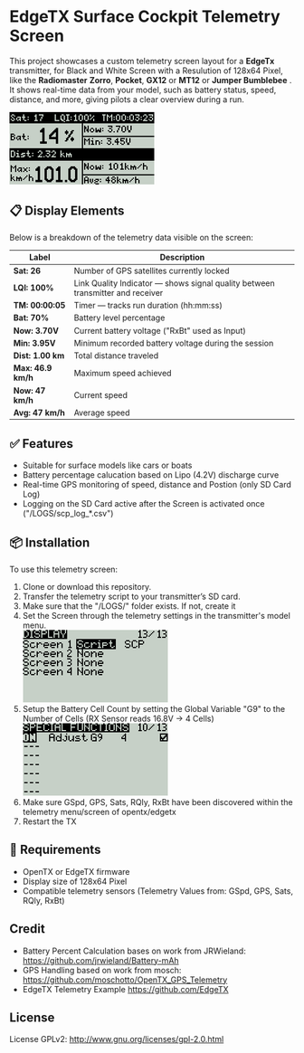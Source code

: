 # EdgeTX Surface Cockpit Telemetry Screen


This project showcases a custom telemetry screen layout for a **EdgeTx** transmitter, for Black and White Screen with a Resulution of 128x64 Pixel, like the **Radiomaster** **Zorro**, **Pocket**, **GX12** or **MT12** or **Jumper Bumblebee** .
It shows real-time data from your model, such as battery status, speed, distance, and more, giving pilots a clear overview during a run.

![Telemetry Screen](SCREENSHOTS/SCP.png)

## 📋 Display Elements

Below is a breakdown of the telemetry data visible on the screen:

| Label        | Description |
|--------------|-------------|
| **Sat: 26**  | Number of GPS satellites currently locked |
| **LQI: 100%**| Link Quality Indicator — shows signal quality between transmitter and receiver |
| **TM: 00:00:05** | Timer — tracks run duration (hh:mm:ss) |
| **Bat: 70%** | Battery level percentage |
| **Now: 3.70V** | Current battery voltage ("RxBt" used as Input) |
| **Min: 3.95V** | Minimum recorded battery voltage during the session |
| **Dist: 1.00 km** | Total distance traveled |
| **Max: 46.9 km/h** | Maximum speed achieved |
| **Now: 47 km/h** | Current speed |
| **Avg: 47 km/h** | Average speed |

## ✅ Features

- Suitable for surface models like cars or boats 
- Battery percentage calucation based on Lipo (4.2V) discharge curve
- Real-time GPS monitoring of speed, distance and Postion (only SD Card Log) 
- Logging on the SD Card active after the Screen is activated once ("/LOGS/scp_log_*.csv")

## 📦 Installation

To use this telemetry screen:

1. Clone or download this repository.
2. Transfer the telemetry script to your transmitter’s SD card.
3. Make sure that the "/LOGS/" folder exists. If not, create it
4. Set the Screen through the telemetry settings in the transmitter's model menu.\
![Set Screen](SCREENSHOTS/telemetry_screen.png)
5. Setup the Battery Cell Count by setting the Global Variable "G9" to the Number of Cells (RX Sensor reads 16.8V -> 4 Cells)\
![Set Global](SCREENSHOTS/Global_Variable.png)
6. Make sure GSpd, GPS, Sats, RQly, RxBt have been discovered within the telemetry menu/screen of opentx/edgetx
7. Restart the TX

## 🔧 Requirements

- OpenTX or EdgeTX firmware
- Display size of 128x64 Pixel
- Compatible telemetry sensors (Telemetry Values from: GSpd, GPS, Sats, RQly, RxBt)

## Credit 
- Battery Percent Calculation bases on work from JRWieland: https://github.com/jrwieland/Battery-mAh
- GPS Handling based on work from mosch: https://github.com/moschotto/OpenTX_GPS_Telemetry
- EdgeTX Telemetry Example https://github.com/EdgeTX

## License
License GPLv2: http://www.gnu.org/licenses/gpl-2.0.html

